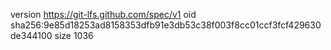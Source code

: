 version https://git-lfs.github.com/spec/v1
oid sha256:9e85d18253ad8158353dfb91e3db53c38f003f8cc01ccf3fcf429630de344100
size 1036
